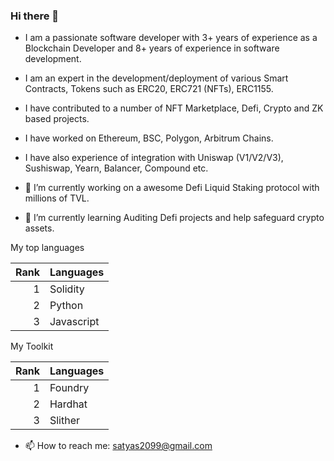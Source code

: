 ### Hi there 👋

- I am a passionate software developer with 3+ years of experience as a Blockchain Developer and 8+ years of experience in software development. 
- I am an expert in the development/deployment of various Smart Contracts, Tokens such as ERC20, ERC721 (NFTs), ERC1155.
- I have contributed to a number of NFT Marketplace, Defi, Crypto and ZK based projects.
- I have worked on Ethereum, BSC, Polygon, Arbitrum Chains.
- I have also experience of integration with Uniswap (V1/V2/V3), Sushiswap, Yearn, Balancer, Compound etc.

- 🔭 I’m currently working on a awesome Defi Liquid Staking protocol with millions of TVL.

- 🌱 I’m currently learning Auditing Defi projects and help safeguard crypto assets.

<summary>My top languages</summary>

| Rank | Languages |
|-----:|-----------|
|     1| Solidity  |
|     2| Python    |
|     3| Javascript|

<summary>My Toolkit</summary>

| Rank | Languages |
|-----:|-----------|
|     1| Foundry  |
|     2| Hardhat  |
|     3| Slither  |

- 📫 How to reach me: satyas2099@gmail.com

<!--
**0xsatya/0xsatya** is a ✨ _special_ ✨ repository because its `README.md` (this file) appears on your GitHub profile.

Here are some ideas to get you started:

- 🔭 I’m currently working on ...
- 🌱 I’m currently learning ...
- 👯 I’m looking to collaborate on ...
- 🤔 I’m looking for help with ...
- 💬 Ask me about ...
- 📫 How to reach me: ...
- 😄 Pronouns: ...
- ⚡ Fun fact: ...

<details>
<summary>My top languages</summary>

| Rank | Languages |
|-----:|-----------|
|     1| Solidity  |
|     2| Python    |
|     3| Javascript|

</details>

-->
